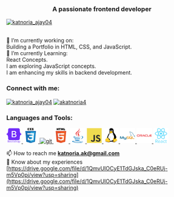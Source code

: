 <!--
**akatnoria/akatnoria** is a ✨ _special_ ✨ repository because its `README.md` (this file) appears on your GitHub profile.
-->

<h3 align="center">A passionate frontend developer </h3>

<p align="left"> <a href="https://twitter.com/katnoria_ajay04" target="blank"><img src="https://img.shields.io/twitter/follow/katnoria_ajay04?logo=twitter&style=for-the-badge" alt="katnoria_ajay04" /></a> </p>
<br>🔭 I’m currently working on: </br>
Building a Portfolio in HTML, CSS, and JavaScript.</br>
🌱 I’m currently Learning:</br>
React Concepts.</br>
I am exploring JavaScript concepts. </br>
I am enhancing my skills in backend development. </br>

<h3 align="left">Connect with me:</h3>
<p align="left">
<a href="https://twitter.com/katnoria_ajay04" target="blank"><img align="center" src="https://raw.githubusercontent.com/rahuldkjain/github-profile-readme-generator/master/src/images/icons/Social/twitter.svg" alt="katnoria_ajay04" height="30" width="40" /></a>
<a href="https://linkedin.com/in/akatnoria4" target="blank"><img align="center" src="https://raw.githubusercontent.com/rahuldkjain/github-profile-readme-generator/master/src/images/icons/Social/linked-in-alt.svg" alt="akatnoria4" height="30" width="40" /></a>
</p>

<h3 align="left">Languages and Tools:</h3>
<p align="left"> <a href="https://getbootstrap.com" target="_blank" rel="noreferrer">
<img src="https://raw.githubusercontent.com/devicons/devicon/master/icons/bootstrap/bootstrap-plain-wordmark.svg" alt="bootstrap" width="40" height="40"/> </a> <a href="https://www.w3schools.com/css/" target="_blank" rel="noreferrer"> 
<img src="https://raw.githubusercontent.com/devicons/devicon/master/icons/css3/css3-original-wordmark.svg" alt="css3" width="40" height="40"/> </a> <a href="https://git-scm.com/" target="_blank" rel="noreferrer"> 
 <img src="https://www.vectorlogo.zone/logos/git-scm/git-scm-icon.svg" alt="git" width="40" height="40"/> </a> <a href="https://www.w3.org/html/" target="_blank" rel="noreferrer"> 
<img src="https://raw.githubusercontent.com/devicons/devicon/master/icons/html5/html5-original-wordmark.svg" alt="html5" width="40" height="40"/> </a> <a href="https://www.java.com" target="_blank" rel="noreferrer">
<img src="https://raw.githubusercontent.com/devicons/devicon/master/icons/java/java-original.svg" alt="java" width="40" height="40"/> </a> <a href="https://developer.mozilla.org/en-US/docs/Web/JavaScript" target="_blank" rel="noreferrer">
<img src="https://raw.githubusercontent.com/devicons/devicon/master/icons/javascript/javascript-original.svg" alt="javascript" width="40" height="40"/> </a> <a href="https://www.linux.org/" target="_blank" rel="noreferrer"> 
 <img src="https://raw.githubusercontent.com/devicons/devicon/master/icons/linux/linux-original.svg" alt="linux" width="40" height="40"/> </a> <a href="https://www.mysql.com/" target="_blank" rel="noreferrer"> 
<img src="https://raw.githubusercontent.com/devicons/devicon/master/icons/mysql/mysql-original-wordmark.svg" alt="mysql" width="40" height="40"/> </a> <a href="https://www.oracle.com/" target="_blank" rel="noreferrer">
<img src="https://raw.githubusercontent.com/devicons/devicon/master/icons/oracle/oracle-original.svg" alt="oracle" width="40" height="40"/> </a> <a href="https://reactjs.org/" target="_blank" rel="noreferrer">
<img src="https://raw.githubusercontent.com/devicons/devicon/master/icons/react/react-original-wordmark.svg" alt="react" width="40" height="40"/> </a> </p>

📫 How to reach me **katnoria.ak@gmail.com** </br>
📄 Know about my experiences [https://drive.google.com/file/d/1QmvUIOCyE1TdGJska_C0eRUj-m5Vp0pj/view?usp=sharing](https://drive.google.com/file/d/1QmvUIOCyE1TdGJska_C0eRUj-m5Vp0pj/view?usp=sharing)
